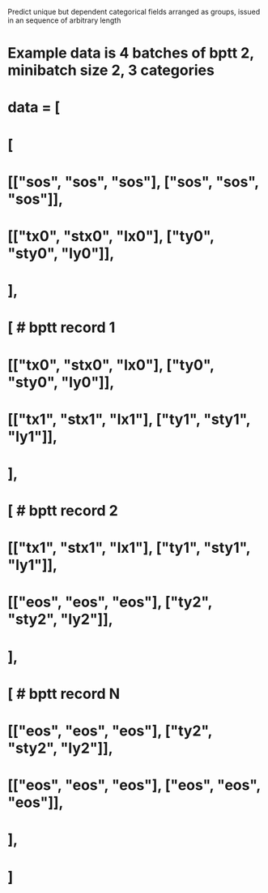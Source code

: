 Predict unique but dependent categorical fields arranged as groups, issued in an sequence of arbitrary length

# Example data is 4 batches of bptt 2, minibatch size 2,  3 categories
# data = [
#     [
#         [["sos", "sos", "sos"], ["sos", "sos", "sos"]],
#         [["tx0", "stx0", "lx0"], ["ty0", "sty0", "ly0"]],
#     ],
#     [  # bptt record 1
#         [["tx0", "stx0", "lx0"], ["ty0", "sty0", "ly0"]],
#         [["tx1", "stx1", "lx1"], ["ty1", "sty1", "ly1"]],
#     ],
#     [  # bptt record 2
#         [["tx1", "stx1", "lx1"], ["ty1", "sty1", "ly1"]],
#         [["eos", "eos", "eos"], ["ty2", "sty2", "ly2"]],
#     ],
#     [  # bptt record N
#         [["eos", "eos", "eos"], ["ty2", "sty2", "ly2"]],
#         [["eos", "eos", "eos"], ["eos", "eos", "eos"]],
#     ],
# ]